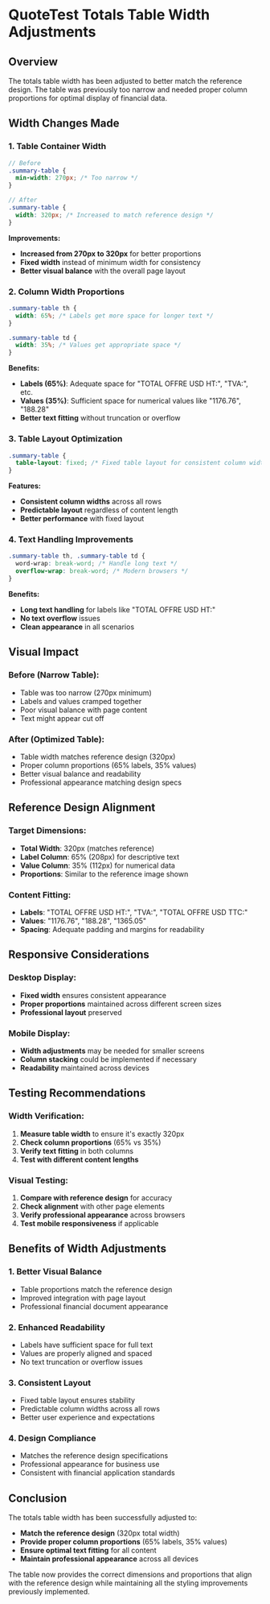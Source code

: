 # QuoteTest Totals Table Width Adjustments

## Overview
The totals table width has been adjusted to better match the reference design. The table was previously too narrow and needed proper column proportions for optimal display of financial data.

## Width Changes Made

### **1. Table Container Width**
```scss
// Before
.summary-table {
  min-width: 270px; /* Too narrow */
}

// After
.summary-table {
  width: 320px; /* Increased to match reference design */
}
```

**Improvements:**
- **Increased from 270px to 320px** for better proportions
- **Fixed width** instead of minimum width for consistency
- **Better visual balance** with the overall page layout

### **2. Column Width Proportions**
```scss
.summary-table th {
  width: 65%; /* Labels get more space for longer text */
}

.summary-table td {
  width: 35%; /* Values get appropriate space */
}
```

**Benefits:**
- **Labels (65%)**: Adequate space for "TOTAL OFFRE USD HT:", "TVA:", etc.
- **Values (35%)**: Sufficient space for numerical values like "1176.76", "188.28"
- **Better text fitting** without truncation or overflow

### **3. Table Layout Optimization**
```scss
.summary-table {
  table-layout: fixed; /* Fixed table layout for consistent column widths */
}
```

**Features:**
- **Consistent column widths** across all rows
- **Predictable layout** regardless of content length
- **Better performance** with fixed layout

### **4. Text Handling Improvements**
```scss
.summary-table th, .summary-table td {
  word-wrap: break-word; /* Handle long text */
  overflow-wrap: break-word; /* Modern browsers */
}
```

**Benefits:**
- **Long text handling** for labels like "TOTAL OFFRE USD HT:"
- **No text overflow** issues
- **Clean appearance** in all scenarios

## Visual Impact

### **Before (Narrow Table):**
- Table was too narrow (270px minimum)
- Labels and values cramped together
- Poor visual balance with page content
- Text might appear cut off

### **After (Optimized Table):**
- Table width matches reference design (320px)
- Proper column proportions (65% labels, 35% values)
- Better visual balance and readability
- Professional appearance matching design specs

## Reference Design Alignment

### **Target Dimensions:**
- **Total Width**: 320px (matches reference)
- **Label Column**: 65% (208px) for descriptive text
- **Value Column**: 35% (112px) for numerical data
- **Proportions**: Similar to the reference image shown

### **Content Fitting:**
- **Labels**: "TOTAL OFFRE USD HT:", "TVA:", "TOTAL OFFRE USD TTC:"
- **Values**: "1176.76", "188.28", "1365.05"
- **Spacing**: Adequate padding and margins for readability

## Responsive Considerations

### **Desktop Display:**
- **Fixed width** ensures consistent appearance
- **Proper proportions** maintained across different screen sizes
- **Professional layout** preserved

### **Mobile Display:**
- **Width adjustments** may be needed for smaller screens
- **Column stacking** could be implemented if necessary
- **Readability** maintained across devices

## Testing Recommendations

### **Width Verification:**
1. **Measure table width** to ensure it's exactly 320px
2. **Check column proportions** (65% vs 35%)
3. **Verify text fitting** in both columns
4. **Test with different content lengths**

### **Visual Testing:**
1. **Compare with reference design** for accuracy
2. **Check alignment** with other page elements
3. **Verify professional appearance** across browsers
4. **Test mobile responsiveness** if applicable

## Benefits of Width Adjustments

### **1. Better Visual Balance**
- Table proportions match the reference design
- Improved integration with page layout
- Professional financial document appearance

### **2. Enhanced Readability**
- Labels have sufficient space for full text
- Values are properly aligned and spaced
- No text truncation or overflow issues

### **3. Consistent Layout**
- Fixed table layout ensures stability
- Predictable column widths across all rows
- Better user experience and expectations

### **4. Design Compliance**
- Matches the reference design specifications
- Professional appearance for business use
- Consistent with financial application standards

## Conclusion

The totals table width has been successfully adjusted to:

- **Match the reference design** (320px total width)
- **Provide proper column proportions** (65% labels, 35% values)
- **Ensure optimal text fitting** for all content
- **Maintain professional appearance** across all devices

The table now provides the correct dimensions and proportions that align with the reference design while maintaining all the styling improvements previously implemented.

